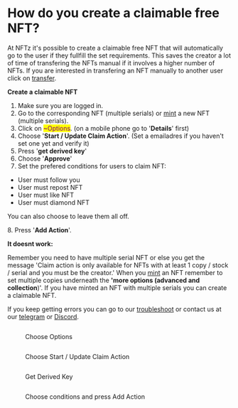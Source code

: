 # How do you create a claimable free NFT?

At NFTz it's possible to create a claimable free NFT that will automatically go to the user if they fullfill the set requirements. This saves the creator a lot of time of transfering the NFTs manual if it involves a higher number of NFTs. If you are interested in transfering an NFT manually to another user click on [transfer](how-to-transfer-an-nft.md).&#x20;



**Create a claimable NFT**&#x20;

1. Make sure you are logged in.
2. Go to the corresponding NFT (multiple serials)  or [mint](how-do-you-mint-sell-an-nft.md) a new NFT (multiple serials).
3. Click on <mark style="color:purple;">\~Options</mark>. (on a mobile phone go to '**Details**' first)
4. Choose '**Start / Update Claim Action**'. (Set a emailadres if you haven't set one yet and verify it)
5. Press '**get derived key**'
6. Choose '**Approve**'
7. Set the prefered conditions for users to claim NFT:

* User must follow you
* User must repost NFT
* User must like NFT
* User must diamond NFT

You can also choose to leave them all off.

8\. Press '**Add Action**'.



**It doesnt work:**

Remember you need to have multiple serial NFT or else you get the message 'Claim action is only available for NFTs with at least 1 copy / stock / serial and you must be the creator.'  When you [mint](how-do-you-mint-sell-an-nft.md) an NFT remember to set multiple copies underneath the **'more options (advanced and collection**)'. If you have minted an NFT with multiple serials you can create a claimable NFT.&#x20;



If you keep getting errors you can go to our [troubleshoot](../../troubleshoot/troubleshoot.md) or contact us at our [telegram](https://t.me/+qdNeX8CYB\_swZTQx) or [Discord](https://discord.gg/jQ34WMMZce).&#x20;

<figure><img src="../../.gitbook/assets/Screenshot_20221110-143056_Chrome.jpg" alt=""><figcaption><p>Choose Options</p></figcaption></figure>

<figure><img src="../../.gitbook/assets/Screenshot_20221110-142115_Chrome.jpg" alt=""><figcaption><p>Choose Start / Update Claim Action</p></figcaption></figure>

<figure><img src="../../.gitbook/assets/Screenshot_20221110-142335_Chrome.jpg" alt=""><figcaption><p>Get Derived Key</p></figcaption></figure>

<figure><img src="../../.gitbook/assets/Screenshot_20221110-142514_Chrome.jpg" alt=""><figcaption><p>Choose conditions and press Add Action</p></figcaption></figure>

<figure><img src="../../.gitbook/assets/Screenshot_20221110-142610_Chrome.jpg" alt=""><figcaption></figcaption></figure>
